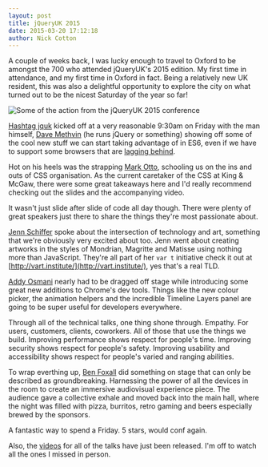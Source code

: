 ```yaml
---
layout: post
title: jQueryUK 2015
date: 2015-03-20 17:12:18
author: Nick Cotton
---
```


A couple of weeks back, I was lucky enough to travel to Oxford to be amongst the 700 who attended jQueryUK's 2015 edition. My first time in attendance, and my first time in Oxford in fact. Being a relatively new UK resident, this was also a delightful opportunity to explore the city on what turned out to be the nicest Saturday of the year so far!

<img src="{{ site.url }}/assets/img/posts/jquk-2015.jpg" alt="Some of the action from the jQueryUK 2015 conference">

[Hashtag jquk](https://twitter.com/hashtag/jquk) kicked off at a very reasonable 9:30am on Friday with the man himself, [Dave Methvin](https://twitter.com/davemethvin) (he runs jQuery or something) showing off some of the cool new stuff we can start taking advantage of in ES6, even if we have to support some browsers that are [lagging behind](http://breakupwithie8.com/).

Hot on his heels was the strapping [Mark Otto](https://twitter.com/mdo), schooling us on the ins and outs of CSS organisation. As the current caretaker of the CSS at King & McGaw, there were some great takeaways here and I'd really recommend checking out the slides and the accompanying video.

It wasn't just slide after slide of code all day though. There were plenty of great speakers just there to share the things they're most passionate about.

[Jenn Schiffer](https://twitter.com/jennschiffer) spoke about the intersection of technology and art, something that we're obviously very excited about too. Jenn went about creating artworks in the styles of Mondrian, Magritte and Matisse using nothing more than JavaScript. They're all part of her `var t` initiative check it out at [http://vart.institute/](http://vart.institute/), yes that's a real TLD.

[Addy Osmani](https://twitter.com/addyosmani) nearly had to be dragged off stage while introducing some great new additions to Chrome's dev tools. Things like the new colour picker, the animation helpers and the incredible Timeline Layers panel are going to be super useful for developers everywhere.

Through all of the technical talks, one thing shone through. Empathy. For users, customers, clients, coworkers. All of those that use the things we build. Improving performance shows respect for people's time. Improving security shows respect for people's safety. Improving usability and accessibility shows respect for people's varied and ranging abilities.

To wrap everthing up, [Ben Foxall](https://twitter.com/benjaminbenben) did something on stage that can only be described as groundbreaking. Harnessing the power of all the devices in the room to create an immersive audiovisual experience piece. The audience gave a collective exhale and moved back into the main hall, where the night was filled with pizza, burritos, retro gaming and beers especially brewed by the sponsors.

A fantastic way to spend a Friday. 5 stars, would conf again.

Also, the [videos](http://jqueryuk.com/2015/videos.php) for all of the talks have just been released. I'm off to watch all the ones I missed in person.

